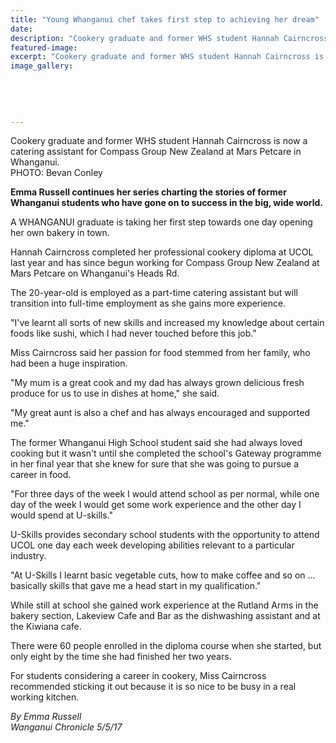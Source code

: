```yaml
---
title: "Young Whanganui chef takes first step to achieving her dream"
date: 
description: "Cookery graduate and former WHS student Hannah Cairncross is now a catering assistant for Compass Group New Zealand at Mars Petcare in Whanganui..."
featured-image: 
excerpt: "Cookery graduate and former WHS student Hannah Cairncross is now a catering assistant for Compass Group New Zealand at Mars Petcare in Whanganui."
image_gallery:
	
	
	
	
	
---
```


<p><span>Cookery graduate and former WHS student&nbsp;Hannah Cairncross is now a catering assistant for Compass Group New Zealand at Mars Petcare in Whanganui. <br />PHOTO: Bevan Conley</span></p>
<p><strong>Emma Russell continues her series charting the stories of former Whanganui students who have gone on to success in the big, wide world.</strong></p>
<p>A WHANGANUI graduate is taking her first step towards one day opening her own bakery in town.</p>
<p>Hannah Cairncross completed her professional cookery diploma at UCOL last year and has since begun working for Compass Group New Zealand at Mars Petcare on Whanganui's Heads Rd.</p>
<p>The 20-year-old is employed as a part-time catering assistant but will transition into full-time employment as she gains more experience.</p>
<p>"I've learnt all sorts of new skills and increased my knowledge about certain foods like sushi, which I had never touched before this job."</p>
<p>Miss Cairncross said her passion for food stemmed from her family, who had been a huge inspiration.</p>
<p>"My mum is a great cook and my dad has always grown delicious fresh produce for us to use in dishes at home," she said.</p>
<p>"My great aunt is also a chef and has always encouraged and supported me."</p>
<p>The former Whanganui High School student said she had always loved cooking but it wasn't until she completed the school's Gateway programme in her final year that she knew for sure that she was going to pursue a career in food.</p>
<p><span>"For three days of the week I would attend school as per normal, while one day of the week I would get some work experience and the other day I would spend at U-skills."</span></p>
<p>U-Skills provides secondary school students with the opportunity to attend UCOL one day each week developing abilities relevant to a particular industry.</p>
<p>"At U-Skills I learnt basic vegetable cuts, how to make coffee and so on ... basically skills that gave me a head start in my qualification."</p>
<p>While still at school she gained work experience at the Rutland Arms in the bakery section, Lakeview Cafe and Bar as the dishwashing assistant and at the Kiwiana cafe.</p>
<p>There were 60 people enrolled in the diploma course when she started, but only eight by the time she had finished her two years.</p>
<p>For students considering a career in cookery, Miss Cairncross recommended sticking it out because it is so nice to be busy in a real working kitchen.</p>
<p class="clear syndicator"><em>By Emma Russell</em><br /><em>Wanganui Chronicle 5/5/17</em></p>

